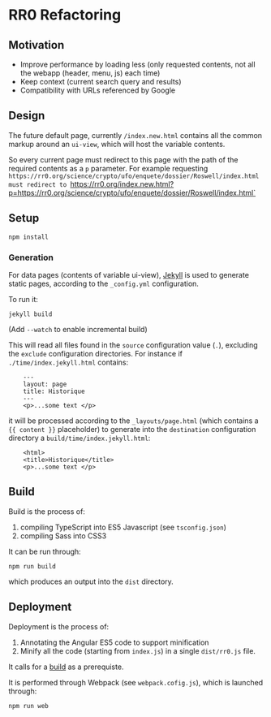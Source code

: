 # RR0 Refactoring

## Motivation

* Improve performance by loading less (only requested contents, not all the webapp (header, menu, js) each time)
* Keep context (current search query and results)
* Compatibility with URLs referenced by Google

## Design 

The future default page, currently `/index.new.html` contains all the common markup around an `ui-view`, 
which will host the variable contents.

So every current page must redirect to this page with the path of the required contents as a `p` parameter. 
For example requesting `https://rr0.org/science/crypto/ufo/enquete/dossier/Roswell/index.html must redirect to
`https://rr0.org/index.new.html?p=https://rr0.org/science/crypto/ufo/enquete/dossier/Roswell/index.html`

## Setup

    npm install

### Generation

For data pages (contents of variable ui-view), [Jekyll](https://jekyllrb.com/docs/usage/) is used to generate static pages,
according to the `_config.yml` configuration.

To run it:

    jekyll build
    
(Add `--watch` to enable incremental build)
    
This will read all files found in the `source` configuration value (`.`), 
excluding the `exclude` configuration directories. For instance if `./time/index.jekyll.html` contains:

```
    ---
    layout: page
    title: Historique
    ---
    <p>...some text </p>
```

it will be processed according to the `_layouts/page.html` 
(which contains a `{{ content }}` placeholder)
to generate into the `destination` configuration directory a `build/time/index.jekyll.html`:

```
    <html>
    <title>Historique</title>
    <p>...some text </p>
```

## Build 

Build is the process of:

1. compiling TypeScript into ES5 Javascript (see `tsconfig.json`)
1. compiling Sass into CSS3

It can be run through:

    npm run build
    
which produces an output into the `dist` directory.

## Deployment

Deployment is the process of:

1. Annotating the Angular ES5 code to support minification
1. Minify all the code (starting from `index.js`) in a single `dist/rr0.js` file.

It calls for a [build](#build) as a prerequiste.

It is performed through Webpack (see `webpack.cofig.js`), which is launched through:

    npm run web